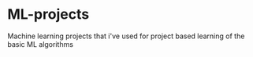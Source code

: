 # ML-projects
Machine learning projects that i've used for project based learning of the basic ML algorithms
